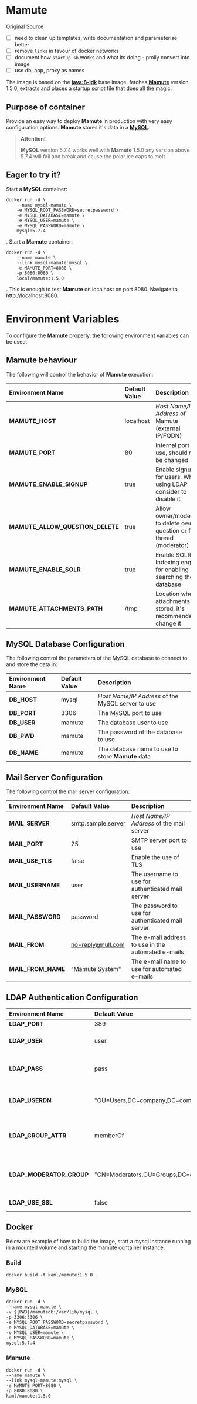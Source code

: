 # Mamute

[Original Source](https://github.com/jbasila/docker-mamute/tree/master/docker-image)

- [ ] need to clean up templates, write documentation and parameterise better
- [ ] remove `links` in favour of docker networks
- [ ] document how `startup.sh` works and what its doing - prolly convert into image
- [ ] use db, app, proxy as names

The image is based on the [**java:8-jdk**][java-container-url] base image, fetches [**Mamute**][mamute-url] version 1.5.0, extracts and places a startup script file that does all the magic.

## Purpose of container
Provide an easy way to deploy **Mamute** in production with very easy configuration options.
**Mamute** stores it's data in a [**MySQL**][mysql-url].

> **Attention!**
>
> **MySQL** version 5.7.4 works well with **Mamute** 1.5.0 any version above 5.7.4 will fail and break and cause the polar ice caps to melt

## Eager to try it?
Start a **MySQL** container:
```
docker run -d \
    --name mysql-mamute \
    -e MYSQL_ROOT_PASSWORD=secretpassword \
    -e MYSQL_DATABASE=mamute \
    -e MYSQL_USER=mamute \
    -e MYSQL_PASSWORD=mamute \
    mysql:5.7.4
```
.
Start a **Mamute** container:
```
docker run -d \
    --name mamute \
    --link mysql-mamute:mysql \
    -e MAMUTE_PORT=8080 \
    -p 8080:8080 \
    local/mamute:1.5.0
```
.
This is enough to test **Mamute** on localhost on port 8080. Navigate to http://localhost:8080.

# Environment Variables
To configure the **Mamute** properly, the following environment variables can be used.

## Mamute behaviour
The following will control the behavior of **Mamute** execution:

| Environment Name                 | Default Value | Description                                                             |
| :------------------------------- | :------------ | :---------------------------------------------------------------------- |
| **MAMUTE_HOST**                  | localhost     | _Host Name/IP Address_ of Mamute (external IP/FQDN)                     |
| **MAMUTE_PORT**                  | 80            | Internal port to use, should not be changed                             |
| **MAMUTE_ENABLE_SIGNUP**         | true          | Enable signup for users. When using LDAP consider to disable it         |
| **MAMUTE_ALLOW_QUESTION_DELETE** | true          | Allow owner/moderator to delete own question or full thread (moderator) |
| **MAMUTE_ENABLE_SOLR**           | true          | Enable SOLR Indexing engine for enabling searching the database         |
| **MAMUTE_ATTACHMENTS_PATH**      | /tmp          | Location where attachments are stored, it's recommended to change it    |

## MySQL Database Configuration
The following control the parameters of the MySQL database to connect to and store the data in:

| Environment Name | Default Value | Description                                       |
| :--------------- | :------------ | :------------------------------------------------ |
| **DB_HOST**      | mysql         | _Host Name/IP Address_ of the MySQL server to use |
| **DB_PORT**      | 3306          | The MySQL port to use                             |
| **DB_USER**      | mamute        | The database user to use                          |
| **DB_PWD**       | mamute        | The password of the database to use               |
| **DB_NAME**      | mamute        | The database name to use to store **Mamute** data |

## Mail Server Configuration
The following control the mail server configuration:

| Environment Name   | Default Value      | Description                                        |
| :----------------- | :----------------- | :------------------------------------------------- |
| **MAIL_SERVER**    | smtp.sample.server | _Host Name/IP Address_ of the mail server          |
| **MAIL_PORT**      | 25                 | SMTP server port to use                            |
| **MAIL_USE_TLS**   | false              | Enable the use of TLS                              |
| **MAIL_USERNAME**  | user               | The username to use for authenticated mail server  |
| **MAIL_PASSWORD**  | password           | The password to use for authenticated mail server  |
| **MAIL_FROM**      | no-reply@null.com  | The e-mail address to use in the automated e-mails |
| **MAIL_FROM_NAME** |"Mamute System"     | The e-mail name to use for automated e-mails       |

## LDAP Authentication Configuration

| Environment Name         | Default Value                               | Description                                          |
| :----------------------- | :------------------------------------------ | :--------------------------------------------------- |
| **LDAP_PORT**            | 389                                         | LDAP port                                            |
| **LDAP_USER**            | user                                        | LDAP DN to use for authentication                    |
| **LDAP_PASS**            | pass                                        | LDAP password to use for authentication              |
| **LDAP_USERDN**          | "OU=Users,DC=company,DC=com"                | The LDAP branch to search users in                   |
| **LDAP_GROUP_ATTR**      | memberOf                                    | The attribute to use for checking moderator gorup in |
| **LDAP_MODERATOR_GROUP** | "CN=Moderators,OU=Groups,DC=company,DC=com" | The membership that grants moderator access |
| **LDAP_USE_SSL**         | false                                       | Enable the use of SSL |



## Docker

Below are example of how to build the image, start a mysql instance running in a mounted volume and starting the mamute container instance.

### Build

```
docker build -t kaml/mamute:1.5.0 .
```

### MySQL

```
docker run -d \
--name mysql-mamute \
-v ${PWD}/mamutedb:/var/lib/mysql \
-p 3306:3306 \
-e MYSQL_ROOT_PASSWORD=secretpassword \
-e MYSQL_DATABASE=mamute \
-e MYSQL_USER=mamute \
-e MYSQL_PASSWORD=mamute \
mysql:5.7.4
```

### Mamute

```
docker run -d \
--name mamute \
--link mysql-mamute:mysql \
-e MAMUTE_PORT=8080 \
-p 8080:8080 \
kaml/mamute:1.5.0
```

[mamute-url]: http://www.mamute.org/
[java-container-url]: https://hub.docker.com/_/java/
[mysql-url]: https://www.mysql.com/
